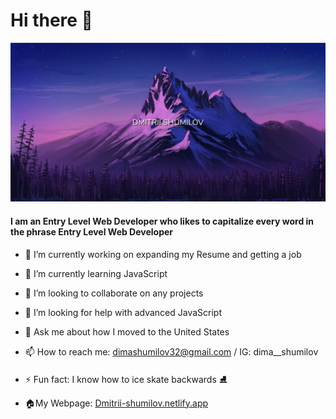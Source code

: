 # Hi there 👋


![alt text](https://raw.githubusercontent.com/1DmitriiShumilov1/1DmitriiShumilov1/main/readme-bg.png "Logo Title Text 1")

#### I am an Entry Level Web Developer who likes to capitalize every word in the phrase Entry Level Web Developer

- 🔭 I’m currently working on expanding my Resume and getting a job
- 🌱 I’m currently learning JavaScript
- 👯 I’m looking to collaborate on any projects
- 🤔 I’m looking for help with advanced JavaScript
- 💬 Ask me about how I moved to the United States
- 📫 How to reach me: dimashumilov32@gmail.com / IG: dima__shumilov
- ⚡ Fun fact: I know how to ice skate backwards ⛸️

- 🏠My Webpage: [Dmitrii-shumilov.netlify.app](https://dmitrii-shumilov.netlify.app)
